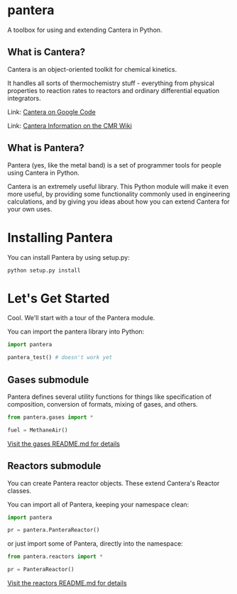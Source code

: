 pantera
=======

A toolbox for using and extending Cantera in Python.

## What is Cantera?

Cantera is an object-oriented toolkit for chemical kinetics.

It handles all sorts of thermochemistry stuff - everything from 
physical properties to reaction rates to reactors and ordinary 
differential equation integrators.

Link: [Cantera on Google Code](https://code.google.com/p/cantera/)

Link: [Cantera Information on the CMR Wiki](http://charlesmartinreid.com/wiki/CanteraOutline)

## What is Pantera?

Pantera (yes, like the metal band) is a set of programmer tools 
for people using Cantera in Python.

Cantera is an extremely useful library. This Python module will 
make it even more useful, by providing some functionality commonly
used in engineering calculations, and by giving you ideas about how
you can extend Cantera for your own uses.



# Installing Pantera

You can install Pantera by using setup.py:

```
python setup.py install
```



# Let's Get Started

Cool. We'll start with a tour of the Pantera module.

You can import the pantera library into Python:

```python
import pantera 

pantera_test() # doesn't work yet
```

## Gases submodule

Pantera defines several utility functions
for things like specification of composition,
conversion of formats, mixing of gases, and 
others.

```python
from pantera.gases import *

fuel = MethaneAir()
```

[Visit the gases README.md for details](pantera/gases/README.md)

## Reactors submodule

You can create Pantera reactor objects. These 
extend Cantera's Reactor classes.

You can import all of Pantera, keeping your namespace clean:

```python
import pantera

pr = pantera.PanteraReactor()
```

or just import some of Pantera, directly into the namespace:

```python
from pantera.reactors import *

pr = PanteraReactor()
```

[Visit the reactors README.md for details](pantera/reactors/README.md)


